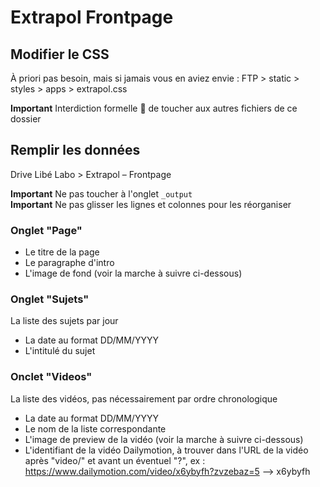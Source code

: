 # Extrapol Frontpage

## Modifier le CSS

À priori pas besoin, mais si jamais vous en aviez envie :
FTP > static > styles > apps > extrapol.css

**Important** Interdiction formelle 👺 de toucher aux autres fichiers de ce dossier

## Remplir les données

Drive Libé Labo > Extrapol – Frontpage

**Important** Ne pas toucher à l'onglet `_output`  
**Important** Ne pas glisser les lignes et colonnes pour les réorganiser

### Onglet "Page"
- Le titre de la page
- Le paragraphe d'intro
- L'image de fond (voir la marche à suivre ci-dessous)

### Onglet "Sujets"
La liste des sujets par jour
- La date au format DD/MM/YYYY
- L'intitulé du sujet

### Onclet "Videos"
La liste des vidéos, pas nécessairement par ordre chronologique
- La date au format DD/MM/YYYY
- Le nom de la liste correspondante
- L'image de preview de la vidéo (voir la marche à suivre ci-dessous)
- L'identifiant de la vidéo Dailymotion, à trouver dans l'URL de la vidéo après "video/" et avant un éventuel "?", ex :
  https://www.dailymotion.com/video/x6ybyfh?zvzebaz=5 —> x6ybyfh
